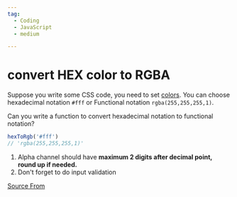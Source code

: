 ```yaml
---
tag:
  - Coding
  - JavaScript
  - medium

---
```

  
# convert HEX color to RGBA

Suppose you write some CSS code, you need to set [colors](https://developer.mozilla.org/en-US/docs/Web/CSS/color_value). You can choose hexadecimal notation `#fff` or Functional notation `rgba(255,255,255,1)`.

Can you write a function to convert hexadecimal notation to functional notation?

```js
hexToRgb('#fff')
// 'rgba(255,255,255,1)'
```

1.  Alpha channel should have **maximum 2 digits after decimal point, round up if needed.**
2.  Don't forget to do input validation


[Source From](https://bigfrontend.dev/problem/convert-HEX-color-to-RGBA)

  